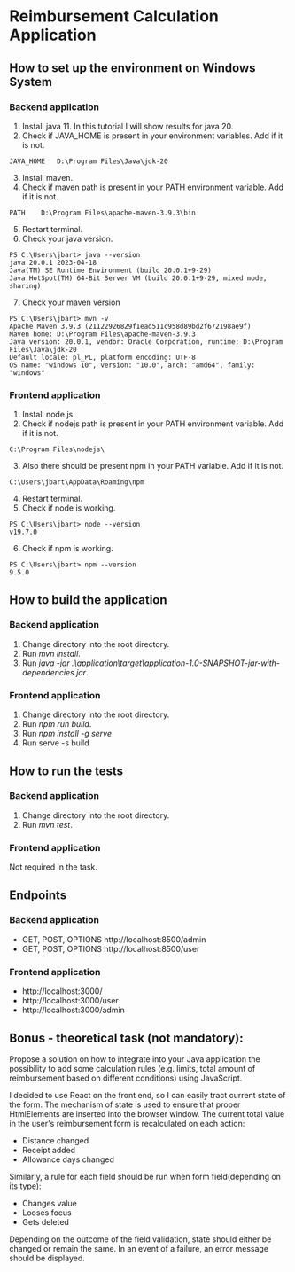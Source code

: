 # Reimbursement Calculation Application

## How to set up the environment on Windows System
### Backend application
1. Install java 11. In this tutorial I will show results for java 20.
2. Check if JAVA_HOME is present in your environment variables. Add if it is not.
```text
JAVA_HOME   D:\Program Files\Java\jdk-20
```
3. Install maven.
4. Check if maven path is present in your PATH environment variable. Add if it is not.
```text
PATH    D:\Program Files\apache-maven-3.9.3\bin
```
5. Restart terminal.
6. Check your java version.
```text
PS C:\Users\jbart> java --version
java 20.0.1 2023-04-18
Java(TM) SE Runtime Environment (build 20.0.1+9-29)
Java HotSpot(TM) 64-Bit Server VM (build 20.0.1+9-29, mixed mode, sharing)
```
7. Check your maven version
```text
PS C:\Users\jbart> mvn -v
Apache Maven 3.9.3 (21122926829f1ead511c958d89bd2f672198ae9f)
Maven home: D:\Program Files\apache-maven-3.9.3
Java version: 20.0.1, vendor: Oracle Corporation, runtime: D:\Program Files\Java\jdk-20
Default locale: pl_PL, platform encoding: UTF-8
OS name: "windows 10", version: "10.0", arch: "amd64", family: "windows"
```

### Frontend application
1. Install node.js.
2. Check if nodejs path is present in your PATH environment variable. Add if it is not.
```text
C:\Program Files\nodejs\
```
3. Also there should be present npm in your PATH variable. Add if it is not.
```text
C:\Users\jbart\AppData\Roaming\npm
```
4. Restart terminal. 
5. Check if node is working.
```text
PS C:\Users\jbart> node --version
v19.7.0
```
6. Check if npm is working.
```text
PS C:\Users\jbart> npm --version
9.5.0
```
## How to build the application
### Backend application 
1. Change directory into the root directory.
2. Run *mvn install*.
3. Run *java -jar .\application\target\application-1.0-SNAPSHOT-jar-with-dependencies.jar*.

### Frontend application
1. Change directory into the root directory.
2. Run *npm run build*.
3. Run *npm install -g serve*
4. Run serve -s build

## How to run the tests
### Backend application
1. Change directory into the root directory.
2. Run *mvn test*.

### Frontend application
Not required in the task.

## Endpoints
### Backend application
- GET, POST, OPTIONS http://localhost:8500/admin
- GET, POST, OPTIONS http://localhost:8500/user

### Frontend application
- http://localhost:3000/
- http://localhost:3000/user
- http://localhost:3000/admin

## Bonus - theoretical task (not mandatory):
Propose a solution on how to integrate into your Java application the possibility to add some calculation rules (e.g. limits, total amount of reimbursement based on different conditions) using JavaScript.

I decided to use React on the front end, so I can easily tract current state of the form.
The mechanism of state is used to ensure that proper HtmlElements are inserted into the browser window.
The current total value in the user's reimbursement form is recalculated on each action:
- Distance changed
- Receipt added
- Allowance days changed

Similarly, a rule for each field should be run when form field(depending on its type):

- Changes value
- Looses focus
- Gets deleted

Depending on the outcome of the field validation, state should either be changed or remain the same.
In an event of a failure, an error message should be displayed.



